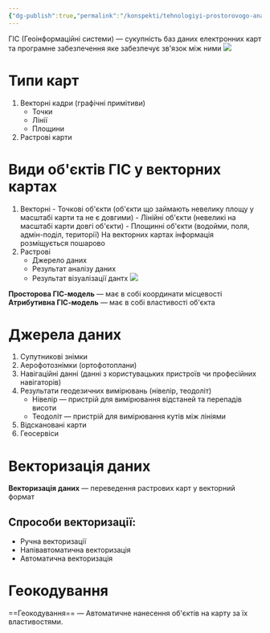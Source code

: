 ```yaml
---
{"dg-publish":true,"permalink":"/konspekti/tehnologiyi-prostorovogo-analizu-dannih/1-osnovni-ponyattya-gis-tehnologij/"}
---
```



ГІС (Геоінформаційні системи) — сукупність баз даних електронних карт та програмне забезпечення яке забезпечує зв'язок між ними
![](https://i.imgur.com/4LJnA7p.png)

# Типи карт
1. Векторні кадри (графічні примітиви)
   - Точки
   - Лінії
   - Площини
2. Растрові карти
# Види об'єктів ГІС у векторних картах
1. Векторні - Точкові об'єкти (об'єкти що займають невелику площу у масштабі карти та не є довгими) - Лінійні об'єкти (невеликі на масштабі карти довгі об'єкти) - Площинні об'єкти (водойми, поля, адмін-поділ, території)
   На векторних картах інформація розміщується пошарово
2. Растрові
   - Джерело даних
   - Результат аналізу даних
   - Результат візуалізації дантх
![](https://i.imgur.com/eNqu8Eu.png)

**Просторова ГІС-модель** — має в собі координати місцевості
**Атрибутивна ГІС-модель** — має в собі властивості об'єкта
# Джерела даних
1. Супутникові знімки
2. Аерофотознімки (ортофотоплани)
3. Навігаційні данні (данні з користувацьких пристроїв чи професійних навігаторів)
4. Результати геодезичних вимірювань (нівелір, теодоліт)
   - Нівелір — пристрій для вимірювання відстаней та перепадів висоти
   - Теодоліт — пристрій для вимірювання кутів між лініями
5. Відскановані карти
6. Геосервіси
# Векторизація даних
**Векторизація даних** — переведення растрових карт у векторний формат
## Спрособи векторизації:
- Ручна векторизації
- Напівавтоматична векторизація
- Автоматична векторизація
# Геокодування
==Геокодування== — Автоматичне нанесення об'єктів на карту за їх властивостями.
